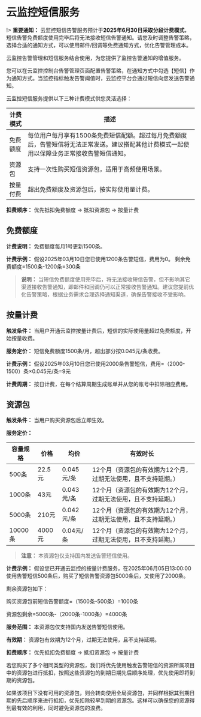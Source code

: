 # 云监控短信服务

!> **重要通知：** 云监控短信告警服务预计于**2025年6月30日采取分段计费模式**，短信告警免费额度使用完毕后将无法接收短信告警通知。请您及时调整告警策略，选择合适的通知方式，可以使用邮件/回调等免费通知方式，优化告警管理成本。


云监控告警管理和短信服务结合使用，为您提供了监控告警通知的增值服务。

您可以在云监控控制台告警管理页面配置告警策略，在通知方式中勾选【短信】作为通知方式。当监控指标触发告警阈值时，云监控平台会通过短信向您发送告警通知。

云监控短信服务提供以下三种计费模式供您灵活选择：

| 计费模式    | 描述                                                                                     |
|-------------|------------------------------------------------------------------------------------------|
| 免费额度    | 每位用户每月享有1500条免费短信配额。超过每月免费额度后，告警短信将无法正常发送。建议搭配其他计费模式一起使用以保障业务正常接收告警短信通知。 |
| 资源包      | 支持一次性购买短信资源包，适用于高频使用场景。                                               |
| 按量付费    | 超出免费额度及资源包后，按实际使用量计费。                                                   |                                         |

**扣费顺序：**
优先抵扣免费额度 → 抵扣资源包 → 按量计费


## 免费额度
**计费说明：** 免费额度每月1号更新1500条。

**计费示例：**
假设2025年03月10日您已使用1200条告警短信，费用为0。
剩余免费额度=1500条-1200条=300条

> **说明：**
当短信免费额度使用完毕后，将无法接收短信告警，但不影响其它渠道接收告警通知，即邮件和回调仍可以正常接收告警通知。建议您提前优化告警策略，根据业务需求合理选择通知渠道，确保告警接收不受影响。

## 按量计费

**触发条件：** 当用户开通云监控按量计费后，短信的实际使用量超过免费额度，开始按量收费。

**服务定价：** 短信免费额度1500条/月，超出部分按0.045元/条收费。

**计费示例：**
假设2025年03月10日您已使用2000条告警短信，费用=（2000-1500）条×0.045元/条=9元

**计费周期：** 按日计费，在每个结算周期生成账单并从您的账号中扣除相应费用。

## 资源包

**触发条件：** 当用户购买资源包后立即生效。

**服务定价：**

| 容量规格 | 价格   | 均价       | 有效时长                                                                 |
|----------|--------|------------|--------------------------------------------------------------------------|
| 500条    | 22.5元 | 0.045元/条 | 12个月（资源包的有效期为12个月，过期无法使用，且不支持延期。）           |
| 1000条   | 43元   | 0.043元/条 | 12个月（资源包的有效期为12个月，过期无法使用，且不支持延期。） |
| 5000条   | 210元  | 0.042元/条 | 12个月（资源包的有效期为12个月，过期无法使用，且不支持延期。） |
| 10000条  | 4000元 | 0.04元/条  | 12个月（资源包的有效期为12个月，过期无法使用，且不支持延期。） |
> **注意：** 本资源包仅支持国内发送告警短信使用。

**计费示例：**
假设您已开通云监控的按量计费服务，在2025年06月05日13:00:00使用告警短信500条后，购买了短信告警资源包5000条后，又使用了2000条。

剩余资源包如下：

购买资源包前短信告警额度=（1500条-500条）=1000条

资源包剩余=5000条-（2000条-1000条）=4000条

**服务范围：** 
本资源包仅支持国内发送告警短信使用。

**有效期：** 
资源包有效期为12个月，过期无法使用，且不支持延期。

**扣费顺序：**
优先抵扣免费额度 → 抵扣资源包 → 按量计费

若您购买了多个相同类型的资源包，我们将优先使用触发告警短信的资源所属项目中的资源包进行抵扣，按照这些资源包的到期日期先后顺序处理，优先使用即将到期的资源包。

如果该项目下没有可用的资源包，则会转向使用全局资源包，并同样根据其到期日期的先后顺序来进行抵扣，优先扣除较早到期的资源包。这样可以确保您的资源得到最有效的利用，同时避免资源包的浪费。
